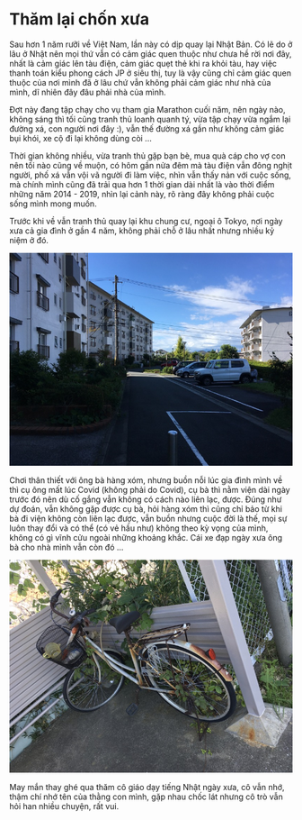 # Thăm lại chốn xưa

Sau hơn 1 năm rưỡi về Việt Nam, lần này có dịp quay lại Nhật Bản.
Có lẽ do ở lâu ở Nhật nên mọi thứ vẫn có cảm giác quen thuộc như
chưa hề rời nơi đây, nhất là cảm giác lên tàu điện, cảm giác quẹt
thẻ khi ra khỏi tàu, hay việc thanh toán kiểu phong cách JP ở siêu
thị, tuy là vậy cũng chỉ cảm giác quen thuộc của nơi mình đã ở lâu 
chứ vẫn không phải cảm giác như nhà của mình, dĩ nhiên đây đâu phải 
nhà của mình.

Đợt này đang tập chạy cho vụ tham gia Marathon cuối năm, nên ngày
nào, không sáng thì tối cũng tranh thủ loanh quanh tý, vừa tập chạy
vừa ngắm lại đường xá, con người nơi đây :), vẫn thế đường xá gần như
không cảm giác bụi khói, xe cộ đi lại không dùng còi ...

Thời gian không nhiều, vừa tranh thủ gặp bạn bè, mua quà cáp cho vợ
con nên tối nào cũng về muộn, có hôm gần nửa đêm mà tàu điện vẫn đông
nghịt người, phố xá vẫn vội vã người đi làm việc, nhìn vẫn thấy nản
với cuộc sống, mà chính mình cũng đã trải qua hơn 1 thời gian dài
nhất là vào thời điểm những năm 2014 - 2019, nhìn lại cảnh này, rõ
ràng đây không phải cuộc sống mình mong muốn.

Trước khi về vẫn tranh thủ quay lại khu chung cư, ngoại ô Tokyo, nơi
ngày xưa cả gia đình ở gần 4 năm, không phải chỗ ở lâu nhất nhưng nhiều
kỷ niệm ở đó.

![iijima-danchi](/assets/2023/11/iijima-danchi.jpg)  

Chơi thân thiết với ông bà hàng xóm, nhưng buồn nỗi lúc gia
đình mình về thì cụ ông mất lúc Covid (không phải do Covid), cụ bà thì
nằm viện dài ngày trước đó nên dù cố gắng vẫn không có cách nào liên lạc,
được. Đúng như dự đoán, vẫn không gặp được cụ bà, hỏi hàng xóm thì cũng
chỉ bảo từ khi bà đi viện không còn liên lạc được, vẫn buồn nhưng cuộc đời
là thế, mọi sự luôn thay đổi và có thể (có vẻ hầu như) không theo kỳ vọng
của mình, không có gì vĩnh cửu ngoài những khoảng khắc. Cái xe đạp ngày xưa
ông bà cho nhà mình vẫn còn đó ... 

![xedap](/assets/2023/11/xedap.jpg)  

May mắn thay ghé qua thăm cô giáo dạy tiếng Nhật ngày xưa, cô vẫn nhớ, 
thậm chí nhớ tên của thằng con mình, gặp nhau chốc lát nhưng cô trò vẫn 
hỏi han nhiều chuyện, rất vui.

